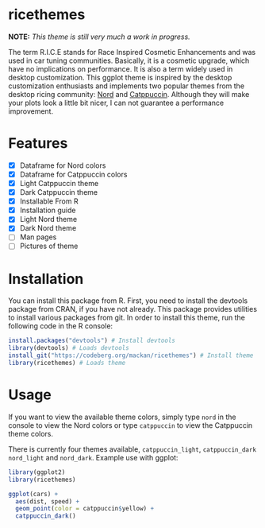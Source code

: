 # ricethemes

**NOTE:** *This theme is still very much a work in progress.*

The term R.I.C.E stands for Race Inspired Cosmetic Enhancements and was used in
car tuning communities. Basically, it is a cosmetic upgrade, which have no
implications on performance. It is also a term widely used in desktop
customization. This ggplot theme is inspired by the desktop customization
enthusiasts and implements two popular themes from the desktop ricing
community: [Nord](https://www.nordtheme.com/) and
[Catppuccin](https://github.com/catppuccin/catppuccin). Although they will make
your plots look a little bit nicer, I can not guarantee a performance
improvement.

# Features

- [x] Dataframe for Nord colors
- [x] Dataframe for Catppuccin colors
- [x] Light Catppuccin theme
- [x] Dark Catppuccin theme
- [x] Installable From R
- [x] Installation guide
- [x] Light Nord theme
- [x] Dark Nord theme
- [ ] Man pages
- [ ] Pictures of theme

# Installation

You can install this package from R. First, you need to install the devtools
package from CRAN, if you have not already. This package provides utilities
to install various packages from git. In order to install this theme, run
the following code in the R console:

```R
install.packages("devtools") # Install devtools
library(devtools) # Loads devtools
install_git("https://codeberg.org/mackan/ricethemes") # Install theme
library(ricethemes) # Loads theme
```

# Usage

If you want to view the available theme colors, simply type `nord` in the
console to view the Nord colors or type `catppuccin` to view the Catppuccin
theme colors.

There is currently four themes available, `catppuccin_light`, `catppuccin_dark`
`nord_light` and `nord_dark`. Example use with ggplot:

```R
library(ggplot2)
library(ricethemes)

ggplot(cars) +
  aes(dist, speed) +
  geom_point(color = catppuccin$yellow) +
  catppuccin_dark()
```
